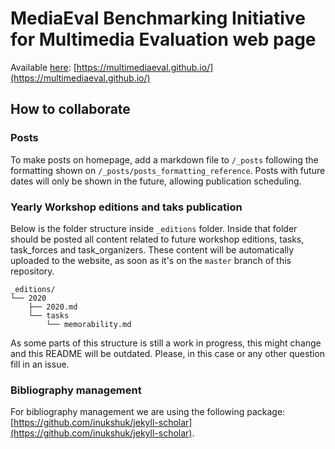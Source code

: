 # MediaEval Benchmarking Initiative for Multimedia Evaluation web page

Available [here](https://multimediaeval.github.io/): [https://multimediaeval.github.io/](https://multimediaeval.github.io/)

## How to collaborate

### Posts

To make posts on homepage, add a markdown file to `/_posts` following the formatting shown on `/_posts/posts_formatting_reference`.
Posts with future dates will only be shown in the future, allowing publication scheduling.

### Yearly Workshop editions and taks publication

Below is the folder structure inside `_editions` folder. Inside that folder should be posted all content related to future workshop editions, tasks, task_forces and task_organizers. These content will be automatically uploaded to the website, as soon as it's on the `master` branch of this repository.

```
_editions/
└── 2020
    ├── 2020.md
    └── tasks
        └── memorability.md
```

As some parts of this structure is still a work in progress, this might change and this README will be outdated. Please, in this case or any other question fill in an issue.

### Bibliography management

For bibliography management we are using the following package: [https://github.com/inukshuk/jekyll-scholar](https://github.com/inukshuk/jekyll-scholar).